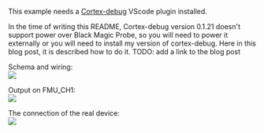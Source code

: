 This example needs a [Cortex-debug](https://marketplace.visualstudio.com/items?itemName=marus25.cortex-debug) VScode plugin installed.

In the time of writing this README, Cortex-debug version 0.1.21 doesn't support power over Black Magic Probe, so you will need to power it externally or you will need to install my version of cortex-debug. 
Here in this blog post, it is described how to do it. TODO: add a link to the blog post


Schema and wiring:
<br>
![](https://lh3.googleusercontent.com/fhG4CrdoUXI7s0R3fZvbKjsYl8Jgt7qZwo_HR2RZ7sHlNz2UkC-EhRa-bKnHXFljT1nmB253Djmmfhg_3d3UjnIQjHlHNPncuYuT1VqtWPaEfgCdsj6yZZFlUGS91S-h5pzD0sVQNpZYXPyi2HOxkvsu4xlXfnBThlIqmpOX_Fot6XPur1lsEhZE0xa5_bBI4fRmZc-1ku5mXS_J2bE1Uh8VTZsZSdW9Dtv0gxoEB60bDBnd2CjOqGf76APfqBoHE1lNXSxRsOnY6mKaJbIOSgsx5qmOj_q70XJgYUsTF-HF7ngsNVkia4OWnfKHDiVPFREYjS25hyuKRFLP0Xs4nLxC6wQ27TV0pQ_XFiH31XFkFW1Z9ZoopChHlDCsVFL7RsboIfenT_UekNDES7pmvZZVkJI8Oa3Ahf2k6bOUrr1gHQmg1NHP0Us4Fwub2NR2Nrgh9JQXxqo8MQHkzqzPTgyS1Y0LNXgVgDi_COxc3QIwClsrTD_eY-eH7YsFtdEMt4DiTSM5txfM7nroV-TXSvrLpOdTfp8YDKJ745vEImbFjZa6cbn-WK5zizBk69N8vuJhvNERMwkFC3mkGy6_8pPAOpaj1vJlIqjMU6u5dHCe65FLP7HeWGFQXcdvRj3MPIZk3YdxhuL4kItFEWQLOLOl-P2UkmrvVH4o9JkyvKVrWtYqVMYjJtw=w796-h382-no)

Output on FMU_CH1:
<br>
![](https://lh3.googleusercontent.com/JWXFmeI8lEQ-dENlvEjHop6guzHwRrzwCdQJcko5PnvQmlkyhMHyyT1n8o7xHtdJoKH84HzY1knGtB7Lrp9NliwD4FmzCDG_pkLzKUnXOg17KCPpRoGno6381R8RtdX0d0Nas_6fNsfRT_Jx0F2MOfI0bfxMcnRfuwqY9203bBPJDbjpxr7dRS4w5CXgmMMM7p0d1HXQl62bMvPw2mLcupIVXacJW5bCZbPgvzfv09mZSvNsZwnFnyG0M2fMgVclV8lLiwwh_SRcOSsSni0WLMBiV3IxpRqNhkjKNFWBIitRXBfqb68wAQH0tV13Nu3D1jfQb18-xM-pZOfNgZ4wcOcoJS0ubXh4_XQxtfUZEItodKyd7ky2Y_C7Nx9-sJakQFhjUcwj-iMxQ14vSYL1QLlnNORJBEYtS5Ys5E3FawcfT1H2hagndtZgYEb-jU3TmqwSzbOwnZNXxN4ZBmBByNFxFlfwKq4sf0fqAxv9VbgQ63QpXBMKhzldYgMxJuTE8ZGeMKprIPUgtPZwZD82bjwz51yh2bRGE0LKLZ2qrTz7aoFYOa5uYm2RIu8OWyrxOVRIks_ywd7xmOZ_U5df1Qei_-952-KpiFr7ieyFOsfl3d806Azxnb4AQW7TryUfkWYJ9MfA0T7ubWRoHCW3-suposOKcOKS9YS-pdkETcwLrkc0nqmPIg4=w1087-h229-no)

The connection of the real device: 
<br>
![](https://lh3.googleusercontent.com/biLm7PY8OLL45c-owYCsu1bvS6Zo_akatjTSbCH4uGpEZrejq2WIFuzo13TqapLOB2PJWqICAnoNzO_Z2Q5-HNbiMV2sdXANw30yE3vn2gNc0asD79o40AYhughSsLrr4QBHVFxdWNq_myTco3cXJ3yhKXegtiYoqg3UmSlRpkLjv7vigof4Fc30mydatBHIDbMLF87lG06la4gdPlR818PL7hzxUovS49g4B6KQfHxgWi5fq57TtBFgjpuPQUnLHdoz1GTx18d0mcZBZf1n-Oto0HrO7ut3dsTjd_3uDS3D0t2LRgf5V51d3cHiv4K0DWCM3Uf-biWNnXfcWpPlj3HwmJxm5q-4fkhbaiA_lYMZcCi_af9wJk4UVM1ZPyMdxqyIQ27g4M3MKPgoWcunUgrV185jswmGJOkVtx69Tns34derwVNyfMdUXjn2bP7agmuy73F3ccrBiH0qQRtoAXR1DsPPqLKolb-loXoRnlZFAyKOkNn--KnJ2hM-sYxw2kHVBYYqyJsPrkUtIUJzYTrHXZR6O4mv4Xtru9z3YTwW2G0Y_ryJLKFPHjtYYK_vQuqYhblTSXQN80oL9_QFQnkBHAHDo26b5uubsc64mzvfQOJEu8d5SNMOKHlgslf4N5TSSmMRQ-Al9DsOuyL81RHP7MyeubzglQtts9SckpdSkUytpboVJ48=w565-h754-no)
